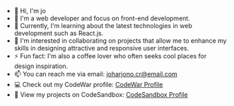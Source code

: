 - 👋 Hi, I'm jo
- 👀 I'm a web developer and focus on front-end development.
- 🌱 Currently, I'm learning about the latest technologies in web development such as React.js.
- 💞️ I'm interested in collaborating on projects that allow me to enhance my skills in designing attractive and responsive user interfaces.
- ⚡ Fun fact: I'm also a coffee lover who often seeks cool places for design inspiration.
- 📫 You can reach me via email: joharjono.cr@email.com
- 💻 Check out my CodeWar profile: [CodeWar Profile](https://www.codewars.com/users/joharjonocr)
- 🚀 View my projects on CodeSandbox: [CodeSandbox Profile](https://codesandbox.io/u/joharjonocr)



<!---
joharjonocr/joharjonocr is a ✨ special ✨ repository because its `README.md` (this file) appears on your GitHub profile.
You can click the Preview link to take a look at your changes.
--->
